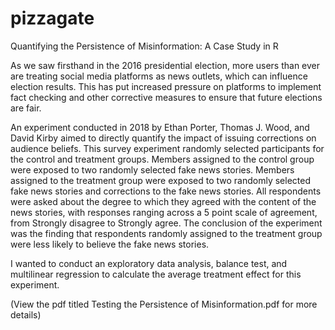 # pizzagate
Quantifying the Persistence of Misinformation: A Case Study in R

As we saw firsthand in the 2016 presidential election, more users than ever are treating social media platforms as news outlets, which can influence election results. This has put increased pressure on platforms to implement fact checking and other corrective measures to ensure that future elections are fair.  

An experiment conducted in 2018 by Ethan Porter, Thomas J. Wood, and David Kirby aimed to directly quantify the impact of issuing corrections on audience beliefs. This survey experiment randomly selected participants for the control and treatment groups.  Members assigned to the control group were exposed to two randomly selected fake news stories.  Members assigned to the treatment group were exposed to two randomly selected fake news stories and corrections to the fake news stories.  All respondents were asked about the degree to which they agreed with the content of the news stories, with responses ranging across a 5 point scale of agreement, from Strongly disagree to Strongly agree.  The conclusion of the experiment was the finding that respondents randomly assigned to the treatment group were less likely to believe the fake news stories. 

I wanted to conduct an exploratory data analysis, balance test, and multilinear regression to calculate the average treatment effect for this experiment.

(View the pdf titled Testing the Persistence of Misinformation.pdf for more details)







